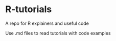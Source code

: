 # R-tutorials
A repo for R explainers and useful code

Use .md files to read tutorials with code examples
